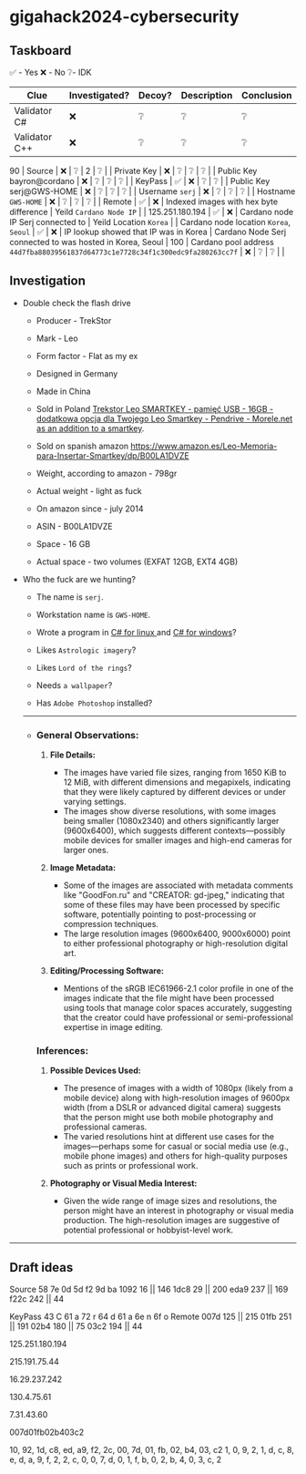 # gigahack2024-cybersecurity

## Taskboard

✅ - Yes
❌ - No
❔- IDK 

| Clue                                                                            | Investigated? | Decoy? | Description                             | Conclusion                                                |
| ------------------------------------------------------------------------------- | ------------- | ------ | --------------------------------------- | --------------------------------------------------------- |
| Validator C#                                                                    | ❌             | ❔      | ❔                                       | ❔                                                         |
| Validator C++                                                                   | ❌             | ❔      | ❔                                       | ❔                                                         |
90
| Source                                                                          | ❌             | ❔      | 2                                       | ❔                                                         |
| Private Key                                                                     | ❌             | ❔      | ❔                                       | ❔                                                         |
| Public Key bayron@cordano                                                       | ❌             | ❔      | ❔                                       | ❔                                                         |
| KeyPass                                                                         | ✅             | ❌      | ❔                                       | ❔                                                         |
| Public Key serj@GWS-HOME                                                        | ❌             | ❔      | ❔                                       | ❔                                                         |
| Username `serj`                                                                 | ❌             | ❔      | ❔                                       | ❔                                                         |
| Hostname `GWS-HOME`                                                             | ❌             | ❔      | ❔                                       | ❔                                                         |
| Remote                                                                          | ✅             | ❌      | Indexed images with hex byte difference | Yeild `Cardano Node IP`                                   |
| 125.251.180.194                                                                 | ✅             | ❌      | Cardano node IP Serj connected to       | Yeild Location `Korea`                                    |
| Cardano node location `Korea`, `Seoul`                                          | ✅             | ❌      | IP lookup showed that IP was in Korea   | Cardano Node Serj connected to was hosted in Korea, Seoul |
100
| Cardano pool address `44d7fba88039561837d64773c1e7728c34f1c300edc9fa280263cc7f` | ❌             | ❔      | ❔                                       |                                                           |

## Investigation

- Double check the flash drive
  
  - Producer - TrekStor
  
  - Mark - Leo
  
  - Form factor - Flat as my ex 
  
  - Designed in Germany
  
  - Made in China
  
  - Sold in Poland [Trekstor Leo SMARTKEY - pamięć USB - 16GB - dodatkowa opcja dla Twojego Leo Smartkey - Pendrive - Morele.net](https://www.morele.net/pendrive-trekstor-leo-smartkey-pamiec-usb-16gb-dodatkowa-opcja-dla-twojego-leo-smartkey-7424826/) <u>as an addition to a smartkey</u>.
  
  - Sold on spanish amazon https://www.amazon.es/Leo-Memoria-para-Insertar-Smartkey/dp/B00LA1DVZE 
  
  - Weight, according to amazon - 798gr
  
  - Actual weight - light as fuck
  
  - On amazon since - july 2014
  
  - ASIN - B00LA1DVZE 
  
  - Space - 16 GB
  
  - Actual space - two volumes (EXFAT 12GB, EXT4 4GB)

- Who the fuck are we hunting?
  
  - The name is `serj`.
  
  - Workstation name is `GWS-HOME`.
  
  - Wrote a program in <u>C# for linux </u>and <u>C# for windows</u>? 
  
  - Likes `Astrologic imagery`?
  
  - Likes `Lord of the rings`?
  
  - Needs `a wallpaper`?
  
  - Has `Adobe Photoshop` installed?
  
  - ---
  
  - ### General Observations:
    
    1. **File Details:**
       
       - The images have varied file sizes, ranging from 1650 KiB to 12 MiB, with different dimensions and megapixels, indicating that they were likely captured by different devices or under varying settings.
       - The images show diverse resolutions, with some images being smaller (1080x2340) and others significantly larger (9600x6400), which suggests different contexts—possibly mobile devices for smaller images and high-end cameras for larger ones.
    
    2. **Image Metadata:**
       
       - Some of the images are associated with metadata comments like "GoodFon.ru" and "CREATOR: gd-jpeg," indicating that some of these files may have been processed by specific software, potentially pointing to post-processing or compression techniques.
       - The large resolution images (9600x6400, 9000x6000) point to either professional photography or high-resolution digital art.
    
    3. **Editing/Processing Software:**
       
       - Mentions of the sRGB IEC61966-2.1 color profile in one of the images indicate that the file might have been processed using tools that manage color spaces accurately, suggesting that the creator could have professional or semi-professional expertise in image editing.
    
    ### Inferences:
    
    1. **Possible Devices Used:**
       
       - The presence of images with a width of 1080px (likely from a mobile device) along with high-resolution images of 9600px width (from a DSLR or advanced digital camera) suggests that the person might use both mobile photography and professional cameras.
       - The varied resolutions hint at different use cases for the images—perhaps some for casual or social media use (e.g., mobile phone images) and others for high-quality purposes such as prints or professional work.
    
    2. **Photography or Visual Media Interest:**
       
       - Given the wide range of image sizes and resolutions, the person might have an interest in photography or visual media production. The high-resolution images are suggestive of potential professional or hobbyist-level work.

---

## Draft ideas

Source
58
7e
0d
5d
f2
9d
ba
1092	 16 || 146
1dc8	 29 || 200
eda9	237 || 169 
f22c	242 || 44

KeyPass
43		C
61		a
72		r
64		d
61		a
6e		n
6f		o
Remote
007d 	125 || 215
01fb 	251 || 191
02b4 	180 || 75
03c2	194 || 44

125.251.180.194

215.191.75.44

16.29.237.242

130.4.75.61

7.31.43.60

007d01fb02b403c2

10, 92, 1d, c8, ed, a9, f2, 2c, 00, 7d, 01, fb, 02, b4, 03, c2
1, 0, 9, 2, 1, d, c, 8, e, d, a, 9, f, 2, 2, c, 0, 0, 7, d, 0, 1, f, b, 0, 2, b, 4, 0, 3, c, 2
